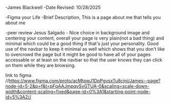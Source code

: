 -James Blackwell
-Date Revised: 10/28/2025

-Figma your Life
-Brief Description, This is a page about me that tells you about me 

-peer review Jesus Salgado - Nice choice in background image and centering your content, overall your page is very plain(not a bad thing) and minimal which could be a good thing if that's just your personality. Good use of the navbar to keep it minimal as well which shows that you don't like to overcrowd the page but it might be good to have all of your pages accessable or at least on the navbar so that the user knows they can click on them while they are browsing. 


link to figma //https://www.figma.com/proto/acMtpwJ1DpPgvsxTu8cjni/James--page?node-id=5-2&p=f&t=pFqAAJmpqvSvGTUA-0&scaling=scale-down-width&content-scaling=fixed&page-id=0%3A1&starting-point-node-id=5%3A2//
